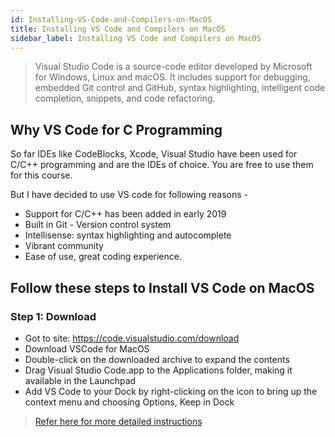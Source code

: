 ```yaml
---
id: Installing-VS-Code-and-Compilers-on-MacOS
title: Installing VS Code and Compilers on MacOS
sidebar_label: Installing VS Code and Compilers on MacOS
---
```


> Visual Studio Code is a source-code editor developed by Microsoft for Windows, Linux and macOS. It includes support for debugging, embedded Git control and GitHub, syntax highlighting, intelligent code completion, snippets, and code refactoring.

## Why VS Code for C Programming
So far IDEs like CodeBlocks, Xcode, Visual Studio have been used for C/C++ programming and are the IDEs of choice. You are free to use them for this course.

But I have decided to use VS code for following reasons - 
- Support for C/C++ has been added in early 2019
- Built in Git - Version control system
- Intellisense: syntax highlighting and autocomplete
- Vibrant community
- Ease of use, great coding experience.

## Follow these steps to Install VS Code on MacOS

### Step 1: Download
- Got to site: https://code.visualstudio.com/download
- Download VSCode for MacOS
- Double-click on the downloaded archive to expand the contents
- Drag Visual Studio Code.app to the Applications folder, making it available in the Launchpad
- Add VS Code to your Dock by right-clicking on the icon to bring up the context menu and choosing Options, Keep in Dock

> [Refer here for more detailed instructions](https://code.visualstudio.com/docs/setup/mac)

